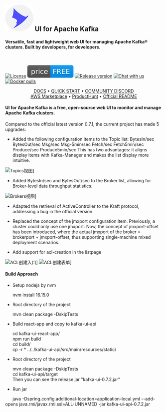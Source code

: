 ![UI for Apache Kafka logo](documentation/images/kafka-ui-logo.png) UI for Apache Kafka&nbsp;
------------------
#### Versatile, fast and lightweight web UI for managing Apache Kafka® clusters. Built by developers, for developers.
<br/>

[![License](https://img.shields.io/badge/License-Apache%202.0-blue.svg)](https://github.com/provectus/kafka-ui/blob/master/LICENSE)
![UI for Apache Kafka Price Free](documentation/images/free-open-source.svg)
[![Release version](https://img.shields.io/github/v/release/provectus/kafka-ui)](https://github.com/provectus/kafka-ui/releases)
[![Chat with us](https://img.shields.io/discord/897805035122077716)](https://discord.gg/4DWzD7pGE5)
[![Docker pulls](https://img.shields.io/docker/pulls/provectuslabs/kafka-ui)](https://hub.docker.com/r/provectuslabs/kafka-ui)

<p align="center">
    <a href="https://docs.kafka-ui.provectus.io/">DOCS</a> • 
    <a href="https://docs.kafka-ui.provectus.io/configuration/quick-start">QUICK START</a> • 
    <a href="https://discord.gg/4DWzD7pGE5">COMMUNITY DISCORD</a>
    <br/>
    <a href="https://aws.amazon.com/marketplace/pp/prodview-ogtt5hfhzkq6a">AWS Marketplace</a>  •
    <a href="https://www.producthunt.com/products/ui-for-apache-kafka/reviews/new">ProductHunt</a>  •
    <a href="https://github.com/provectus/kafka-ui/blob/master/README.md">Official README</a>
</p>

#### UI for Apache Kafka is a free, open-source web UI to monitor and manage Apache Kafka clusters.

Compared to the official latest version 0.7.1, the current project has made 5 upgrades:

* Added the following configuration items to the Topic list:
BytesIn/sec
BytesOut/sec
Msg/sec
Msg-5min/sec
Fetch/sec
Fetch5min/sec
Produce/sec
Produce5min/sec
This has two advantages: it aligns display items with Kafka-Manager and makes the list display more intuitive.

![Topics视图](https://minishop.oss-cn-beijing.aliyuncs.com/topics.jpg)]

* Added BytesIn/sec and BytesOut/sec to the Broker list, allowing for Broker-level data throughput statistics.

![Brokers视图](https://minishop.oss-cn-beijing.aliyuncs.com/brokers.jpg)]

* Adapted the retrieval of ActiveController to the Kraft protocol, addressing a bug in the official version.

* Replaced the concept of the jmxport configuration item. Previously, a cluster could only use one jmxport. Now, the concept of jmxport-offset has been introduced, where the actual jmxport of the broker = brokerport + jmxport-offset, thus supporting single-machine mixed deployment scenarios.

* Add support for acl-creation in the listpage

![ACL创建入口](https://minishop.oss-cn-beijing.aliyuncs.com/acls.png)]
![ACL创建表单](https://minishop.oss-cn-beijing.aliyuncs.com/acladdpage.png)]

#### Build Approach

* Setup nodejs by nvm

&nbsp;&nbsp;&nbsp;&nbsp;&nbsp;&nbsp;nvm install 16.15.0

* Root directory of the project

&nbsp;&nbsp;&nbsp;&nbsp;&nbsp;&nbsp;mvn clean package -DskipTests

* Build react-app and copy to kafka-ui-api

&nbsp;&nbsp;&nbsp;&nbsp;&nbsp;&nbsp;cd kafka-ui-react-app/<br>
&nbsp;&nbsp;&nbsp;&nbsp;&nbsp;&nbsp;npm run build<br>
&nbsp;&nbsp;&nbsp;&nbsp;&nbsp;&nbsp;cd build/<br>
&nbsp;&nbsp;&nbsp;&nbsp;&nbsp;&nbsp;cp -r * ../../kafka-ui-api/src/main/resources/static/<br>

* Root directory of the project

&nbsp;&nbsp;&nbsp;&nbsp;&nbsp;&nbsp;mvn clean package -DskipTests<br>
&nbsp;&nbsp;&nbsp;&nbsp;&nbsp;&nbsp;cd kafka-ui-api/target<br>
&nbsp;&nbsp;&nbsp;&nbsp;&nbsp;&nbsp;Then you can see the release jar "kafka-ui-0.7.2.jar"<br>

* Run jar

&nbsp;&nbsp;&nbsp;&nbsp;&nbsp;&nbsp;java  -Dspring.config.additional-location=application-local.yml --add-opens java.rmi/javax.rmi.ssl=ALL-UNNAMED -jar kafka-ui-api-0.7.2.jar
